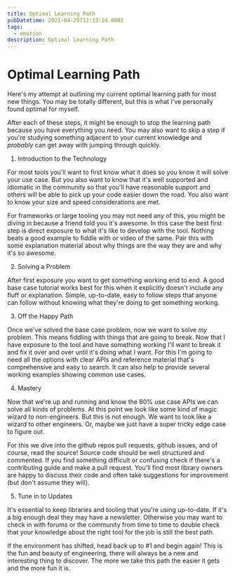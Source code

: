 ```yaml
---
title: Optimal Learning Path
pubDatetime: 2021-04-29T12:13:24.000Z
tags:
  - emotion
description: Optimal Learning Path
---
```


# Optimal Learning Path

Here's my attempt at outlining my current optimal learning path for most new
things. You may be totally different, but this is what I've personally found
optimal for myself.

After each of these steps, it might be enough to stop the learning path because
you have everything you need. You may also want to skip a step if you're
studying something adjacent to your current knowledge and _probably_ can get
away with jumping through quickly.

1. Introduction to the Technology

For most tools you'll want to first know what it does so you know it will solve
your use case. But you also want to know that it's well supported and idiomatic
in the community so that you'll have reasonable support and others will be able
to pick up your code easier down the road. You also want to know your size and
speed considerations are met.

For frameworks or large tooling you may not need any of this, you might be
diving in because a friend told you it's awesome. In this case the best first
step is direct exposure to what it's like to develop with the tool. Nothing
beats a good example to fiddle with or video of the same. Pair this with some
explanation material about why things are the way they are and why it's so
awesome.

2. Solving a Problem

After first exposure you want to get something working end to end. A good base
case tutorial works best for this when it explicitly doesn't include any fluff
or explanation. Simple, up-to-date, easy to follow steps that anyone can follow
without knowing what they're doing to get something working.

3. Off the Happy Path

Once we've solved the base case problem, now we want to solve _my_ problem. This
means fiddling with things that are going to break. Now that I have exposure to
the tool and have something working I'll want to break it and fix it over and
over until it's doing what I want. For this I'm going to need all the options
with clear APIs and reference material that's comprehensive and easy to search.
It can also help to provide several working examples showing common use cases.

4. Mastery

Now that we're up and running and know the 80% use case APIs we can solve all
kinds of problems. At this point we look like some kind of magic wizard to
non-engineers. But this is not enough. We want to look like a wizard to other
engineers. Or, maybe we just have a super tricky edge case to figure out.

For this we dive into the github repos pull requests, github issues, and of
course, read the source! Source code should be well structured and commented. If
you find something difficult or confusing check if there's a contributing guide
and make a pull request. You'll find most library owners are happy to discuss
their code and often take suggestions for improvement (but don't assume they
will).

5. Tune in to Updates

It's essential to keep libraries and tooling that you're using up-to-date. If
it's a big enough deal they may have a newsletter. Otherwise you may want to
check in with forums or the community from time to time to double check that
your knowledge about the right tool for the job is still the best path.

If the environment has shifted, head back up to #1 and begin again! This is the
fun and beauty of engineering, there will always be a new and interesting thing
to discover. The more we take this path the easier it gets and the more fun it
is.
